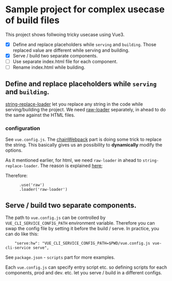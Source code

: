 # Sample project for complex usecase of build files
This project shows follwoing tricky usecase using Vue3.

- [x] Define and replace placeholders while `serving` and `building`. Those replaced value are different while serving and building.
- [x] Serve / build two separate components.
- [ ] Use separate index.html file for each component.
- [ ] Rename index.html while building.

## Define and replace placeholders while `serving` and `building`.
[string-replace-loader](https://github.com/Va1/string-replace-loader) let you replace any string in the code while serving/building the project.
We need [raw-loader](https://github.com/webpack-contrib/raw-loader) separately, in ahead to do the same against the HTML files.

### configuration
See `vue.config.js`. The [chainWebpack](https://cli.vuejs.org/guide/webpack.html#chaining-advanced) part is doing some trick to replace the string.
This basically gives us an possibility to **dynamically** modify the options.

As it mentioned earlier, for html, we need `raw-loader` in ahead to `string-replace-loader`.
The reason is explained [here](https://stackoverflow.com/a/38936363);

Therefore:
```
      .use('raw')
      .loader('raw-loader')
```

## Serve / build two separate components.
The path to `vue.config.js` can be controlled by `VUE_CLI_SERVICE_CONFIG_PATH` environment variable.
Therefore you can swap the config file by setting it before the build / serve.
In practice, you can do like this:
```
    "serve:hw": "VUE_CLI_SERVICE_CONFIG_PATH=$PWD/vue.config.js vue-cli-service serve",
```

See `package.json` - `scripts` part for more examples.

Each `vue.config.js` can specify entry script etc. so defining scripts for each components, prod and dev. etc. let you serve / build in a different configs.
